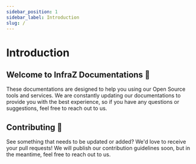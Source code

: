 ```yaml
---
sidebar_position: 1
sidebar_label: Introduction
slug: /
---
```


# Introduction

## Welcome to InfraZ Documentations 🚀

These documentations are designed to help you using our Open Source tools and services. We are constantly updating our documentations to provide you with the best experience, so if you have any questions or suggestions, feel free to reach out to us.

## Contributing 🤘
See something that needs to be updated or added? We'd love to receive your pull requests!
We will publish our contribution guidelines soon, but in the meantime, feel free to reach out to us.
